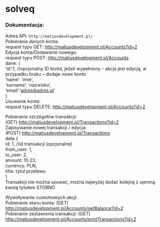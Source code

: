 # solveq
### Dokumentacja:  
Adres API: `http://matiusdevelopment.pl/`  
Pobieranie danych konta:  
request typu GET: http://matiusdevelopment.pl/Accounts?id=2  
Edycja konta/Dodawanie nowego:  
request typu POST: http://matiusdevelopment.pl/Accounts  
dane: {  
‘id’:1,    //opcjonalny ID konta, jeżeli wypełniony – akcja jest edycją, w przypadku braku – dodaje nowe konto  
‘name’: ‘imie’,  
‘surname’: ‘nazwisko’,  
‘email’:’adres@adres.pl’  
}  
Usuwanie konta:   
request typu DELETE: http://matiusdevelopment.pl/Accounts?id=2  
  
Pobieranie szczegółów transakcji:  
(GET) http://matiusdevelopment.pl/Transactions?id=2   
Zapisywanie nowej transakcji / edycja:  
(POST) http://matiusdevelopment.pl/Transactions  
data {  
id: 1, //id transakcji (opcjonalne)  
from_user: 1,  
to_user: 2,  
amount: 10.23,  
currency: PLN,  
title: tytuł przelewu  
}  
Transakcji nie można usuwać, można najwyżej dodać kolejną z ujemną kwotą tytułem STORNO  
  
  
Wywoływanie customowych akcji:  
Pobieranie stanu konta: (GET) http://matiusdevelopment.pl/Accounts/getBalance?id=2  
Pobieranie zestawienia transakcji: (GET) http://matiusdevelopment.pl/Accounts/printTransactions?id=2   
